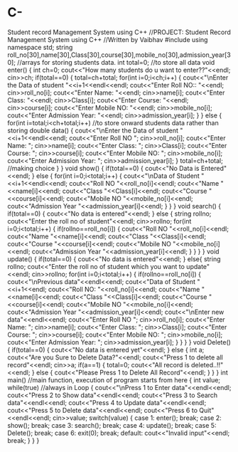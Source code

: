# C-
Student record Management System using C++
//PROJECT: Student Record Management System using C++
//Written by Vaibhav
#include<iostream>
using namespace std;
string roll_no[30],name[30],Class[30],course[30],mobile_no[30],admission_year[30];
//arrays for storing students data.
int total=0; //to store all data
void enter()
{
int ch=0;
cout<<"How many students do u want to enter??"<<endl;
cin>>ch;
if(total==0)
{
total=ch+total;
for(int i=0;i<ch;i++)
{
cout<<"\nEnter the Data of student "<<i+1<<endl<<endl;
cout<<"Enter Roll NO:: "<<endl;
cin>>roll_no[i];
cout<<"Enter Name: "<<endl;
cin>>name[i];
cout<<"Enter Class: "<<endl;
cin>>Class[i];
cout<<"Enter Course: "<<endl;
cin>>course[i];
cout<<"Enter Mobile NO: "<<endl;
cin>>mobile_no[i];
cout<<"Enter Admission Year: "<<endl;
cin>>admission_year[i];
}
}
else
{
for(int i=total;i<ch+total;i++)
//to store onward students data rather than storing double data()
{
cout<<"\nEnter the Data of student "<<i+1<<endl<<endl;
cout<<"Enter Roll NO ";
cin>>roll_no[i];
cout<<"Enter Name: ";
cin>>name[i];
cout<<"Enter Class: ";
cin>>Class[i];
cout<<"Enter Course: ";
cin>>course[i];
cout<<"Enter Mobile NO: ";
cin>>mobile_no[i];
cout<<"Enter Admission Year: ";
cin>>admission_year[i];
}
total=ch+total; //making choice
}
}
void show()
{
if(total==0)
{
cout<<"No Data is Entered"<<endl;
}
else
{
for(int i=0;i<total;i++)
{
cout<<"\nData of Student "<<i+1<<endl<<endl;
cout<<"Roll NO "<<roll_no[i]<<endl;
cout<<"Name "<<name[i]<<endl;
cout<<"Class "<<Class[i]<<endl;
cout<<"Course "<<course[i]<<endl;
cout<<"Mobile NO "<<mobile_no[i]<<endl;
cout<<"Admission Year "<<admission_year[i]<<endl;
}
}
}
void search()
{
if(total==0)
{
cout<<"No data is entered"<<endl;
}
else
{
string rollno;
cout<<"Enter the roll no of student"<<endl;
cin>>rollno;
for(int i=0;i<total;i++)
{
if(rollno==roll_no[i])
{
cout<<"Roll NO "<<roll_no[i]<<endl;
cout<<"Name "<<name[i]<<endl;
cout<<"Class "<<Class[i]<<endl;
cout<<"Course "<<course[i]<<endl;
cout<<"Mobile NO "<<mobile_no[i]<<endl;
cout<<"Admission Year "<<admission_year[i]<<endl;
}
}
}
}
void update()
{
if(total==0)
{
cout<<"No data is entered"<<endl;
}
else{
string rollno;
cout<<"Enter the roll no of student which you want to update"<<endl;
cin>>rollno;
for(int i=0;i<total;i++)
{
if(rollno==roll_no[i])
{
cout<<"\nPrevious data"<<endl<<endl;
cout<<"Data of Student "<<i+1<<endl;
cout<<"Roll NO: "<<roll_no[i]<<endl;
cout<<"Name "<<name[i]<<endl;
cout<<"Class "<<Class[i]<<endl;
cout<<"Course "<<course[i]<<endl;
cout<<"Mobile NO "<<mobile_no[i]<<endl;
cout<<"Admission Year "<<admission_year[i]<<endl;
cout<<"\nEnter new data"<<endl<<endl;
cout<<"Enter Roll NO ";
cin>>roll_no[i];
cout<<"Enter Name: ";
cin>>name[i];
cout<<"Enter Class: ";
cin>>Class[i];
cout<<"Enter Course: ";
cin>>course[i];
cout<<"Enter Mobile NO: ";
cin>>mobile_no[i];
cout<<"Enter Admission Year: ";
cin>>admission_year[i];
}
}
}
}
void Delete()
{
if(total==0)
{
cout<<"No data is entered yet"<<endl;
}
else
{
int a;
cout<<"Are you Sure to Delete Data?"<<endl;
cout<<"Press 1 to delete all record"<<endl;
cin>>a;
if(a==1)
{
total=0;
cout<<"All record is deleted..!!"<<endl;
}
else
{
cout<<"Please Press 1 to Delete All Record"<<endl;
}
}
}
int main() //main function, execution of program starts from here
{
int value;
while(true) //always in Loop
{
cout<<"\nPress 1 to Enter data"<<endl<<endl;
cout<<"Press 2 to Show data"<<endl<<endl;
cout<<"Press 3 to Search data"<<endl<<endl;
cout<<"Press 4 to Update data"<<endl<<endl;
cout<<"Press 5 to Delete data"<<endl<<endl;
cout<<"Press 6 to Quit"<<endl<<endl;
cin>>value;
switch(value)
{
case 1:
enter();
break;
case 2:
show();
break;
case 3:
search();
break;
case 4:
update();
break;
case 5:
Delete();
break;
case 6:
exit(0);
break;
default:
cout<<"Invalid input"<<endl;
break;
}
}
}
